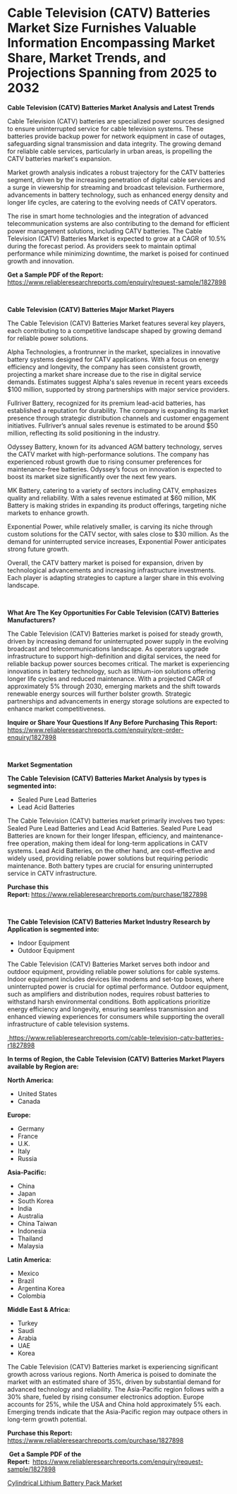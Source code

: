 <p><h1>Cable Television (CATV) Batteries Market Size Furnishes Valuable Information Encompassing Market Share, Market Trends, and Projections Spanning from 2025 to 2032</h1></p><p><strong>Cable Television (CATV) Batteries Market Analysis and Latest Trends</strong></p>
<p><p>Cable Television (CATV) batteries are specialized power sources designed to ensure uninterrupted service for cable television systems. These batteries provide backup power for network equipment in case of outages, safeguarding signal transmission and data integrity. The growing demand for reliable cable services, particularly in urban areas, is propelling the CATV batteries market's expansion.</p><p>Market growth analysis indicates a robust trajectory for the CATV batteries segment, driven by the increasing penetration of digital cable services and a surge in viewership for streaming and broadcast television. Furthermore, advancements in battery technology, such as enhanced energy density and longer life cycles, are catering to the evolving needs of CATV operators. </p><p>The rise in smart home technologies and the integration of advanced telecommunication systems are also contributing to the demand for efficient power management solutions, including CATV batteries. The Cable Television (CATV) Batteries Market is expected to grow at a CAGR of 10.5% during the forecast period. As providers seek to maintain optimal performance while minimizing downtime, the market is poised for continued growth and innovation.</p></p>
<p><strong>Get a Sample PDF of the Report:&nbsp;</strong> <a href="https://www.reliableresearchreports.com/enquiry/request-sample/1827898?utm_campaign=2119&utm_medium=2&utm_source=Github&utm_content=ia&utm_term=14022025&utm_id=cable-television-catv-batteries">https://www.reliableresearchreports.com/enquiry/request-sample/1827898</a></p>
<p>&nbsp;</p>
<p><strong>Cable Television (CATV) Batteries Major Market Players</strong></p>
<p><p>The Cable Television (CATV) Batteries Market features several key players, each contributing to a competitive landscape shaped by growing demand for reliable power solutions. </p><p>Alpha Technologies, a frontrunner in the market, specializes in innovative battery systems designed for CATV applications. With a focus on energy efficiency and longevity, the company has seen consistent growth, projecting a market share increase due to the rise in digital service demands. Estimates suggest Alpha's sales revenue in recent years exceeds $100 million, supported by strong partnerships with major service providers.</p><p>Fullriver Battery, recognized for its premium lead-acid batteries, has established a reputation for durability. The company is expanding its market presence through strategic distribution channels and customer engagement initiatives. Fullriver’s annual sales revenue is estimated to be around $50 million, reflecting its solid positioning in the industry.</p><p>Odyssey Battery, known for its advanced AGM battery technology, serves the CATV market with high-performance solutions. The company has experienced robust growth due to rising consumer preferences for maintenance-free batteries. Odyssey’s focus on innovation is expected to boost its market size significantly over the next few years.</p><p>MK Battery, catering to a variety of sectors including CATV, emphasizes quality and reliability. With a sales revenue estimated at $60 million, MK Battery is making strides in expanding its product offerings, targeting niche markets to enhance growth.</p><p>Exponential Power, while relatively smaller, is carving its niche through custom solutions for the CATV sector, with sales close to $30 million. As the demand for uninterrupted service increases, Exponential Power anticipates strong future growth.</p><p>Overall, the CATV battery market is poised for expansion, driven by technological advancements and increasing infrastructure investments. Each player is adapting strategies to capture a larger share in this evolving landscape.</p></p>
<p>&nbsp;</p>
<p><strong>What Are The Key Opportunities For Cable Television (CATV) Batteries Manufacturers?</strong></p>
<p><p>The Cable Television (CATV) Batteries market is poised for steady growth, driven by increasing demand for uninterrupted power supply in the evolving broadcast and telecommunications landscape. As operators upgrade infrastructure to support high-definition and digital services, the need for reliable backup power sources becomes critical. The market is experiencing innovations in battery technology, such as lithium-ion solutions offering longer life cycles and reduced maintenance. With a projected CAGR of approximately 5% through 2030, emerging markets and the shift towards renewable energy sources will further bolster growth. Strategic partnerships and advancements in energy storage solutions are expected to enhance market competitiveness.</p></p>
<p><strong>Inquire or Share Your Questions If Any Before Purchasing This Report:</strong> <a href="https://www.reliableresearchreports.com/enquiry/pre-order-enquiry/1827898?utm_campaign=2119&utm_medium=2&utm_source=Github&utm_content=ia&utm_term=14022025&utm_id=cable-television-catv-batteries">https://www.reliableresearchreports.com/enquiry/pre-order-enquiry/1827898</a></p>
<p>&nbsp;</p>
<p><strong>Market Segmentation</strong></p>
<p><strong>The Cable Television (CATV) Batteries Market Analysis by types is segmented into:</strong></p>
<p><ul><li>Sealed Pure Lead Batteries</li><li>Lead Acid Batteries</li></ul></p>
<p><p>The Cable Television (CATV) batteries market primarily involves two types: Sealed Pure Lead Batteries and Lead Acid Batteries. Sealed Pure Lead Batteries are known for their longer lifespan, efficiency, and maintenance-free operation, making them ideal for long-term applications in CATV systems. Lead Acid Batteries, on the other hand, are cost-effective and widely used, providing reliable power solutions but requiring periodic maintenance. Both battery types are crucial for ensuring uninterrupted service in CATV infrastructure.</p></p>
<p><strong>Purchase this Report:&nbsp;</strong><a href="https://www.reliableresearchreports.com/purchase/1827898?utm_campaign=2119&utm_medium=2&utm_source=Github&utm_content=ia&utm_term=14022025&utm_id=cable-television-catv-batteries">https://www.reliableresearchreports.com/purchase/1827898</a></p>
<p>&nbsp;</p>
<p><strong>The Cable Television (CATV) Batteries Market Industry Research by Application is segmented into:</strong></p>
<p><ul><li>Indoor Equipment</li><li>Outdoor Equipment</li></ul></p>
<p><p>The Cable Television (CATV) Batteries Market serves both indoor and outdoor equipment, providing reliable power solutions for cable systems. Indoor equipment includes devices like modems and set-top boxes, where uninterrupted power is crucial for optimal performance. Outdoor equipment, such as amplifiers and distribution nodes, requires robust batteries to withstand harsh environmental conditions. Both applications prioritize energy efficiency and longevity, ensuring seamless transmission and enhanced viewing experiences for consumers while supporting the overall infrastructure of cable television systems.</p></p>
<p><a href="https://www.reliableresearchreports.com/cable-television-catv-batteries-r1827898?utm_campaign=2119&utm_medium=2&utm_source=Github&utm_content=ia&utm_term=14022025&utm_id=cable-television-catv-batteries">&nbsp;https://www.reliableresearchreports.com/cable-television-catv-batteries-r1827898</a></p>
<p><strong>In terms of Region, the Cable Television (CATV) Batteries Market Players available by Region are:</strong></p>
<p>
    <p> <strong> North America: </strong>
        <ul>
            <li>United States</li>
            <li>Canada</li>
        </ul>
        </p> 
    <p> <strong> Europe: </strong>
        <ul>
            <li>Germany</li>
            <li>France</li>
            <li>U.K.</li>
            <li>Italy</li>
            <li>Russia</li>
        </ul>
        </p> 
    <p> <strong> Asia-Pacific: </strong>
        <ul>
            <li>China</li>
            <li>Japan</li>
            <li>South Korea</li>
            <li>India</li>
            <li>Australia</li>
            <li>China Taiwan</li>
            <li>Indonesia</li>
            <li>Thailand</li>
            <li>Malaysia</li>
        </ul>
        </p> 
    <p> <strong> Latin America: </strong>
        <ul>
            <li>Mexico</li>
            <li>Brazil</li>
            <li>Argentina Korea</li>
            <li>Colombia</li>
        </ul>
        </p> 
    <p> <strong> Middle East & Africa: </strong>
        <ul>
            <li>Turkey</li>
            <li>Saudi</li>
            <li>Arabia</li>
            <li>UAE</li>
            <li>Korea</li>
        </ul>
    </p>
    </p>
<p><p>The Cable Television (CATV) Batteries market is experiencing significant growth across various regions. North America is poised to dominate the market with an estimated share of 35%, driven by substantial demand for advanced technology and reliability. The Asia-Pacific region follows with a 30% share, fueled by rising consumer electronics adoption. Europe accounts for 25%, while the USA and China hold approximately 5% each. Emerging trends indicate that the Asia-Pacific region may outpace others in long-term growth potential.</p></p>
<p><strong>Purchase this Report: </strong><a href="https://www.reliableresearchreports.com/purchase/1827898?utm_campaign=2119&utm_medium=2&utm_source=Github&utm_content=ia&utm_term=14022025&utm_id=cable-television-catv-batteries">https://www.reliableresearchreports.com/purchase/1827898</a></p>
<p>&nbsp;<strong>Get a Sample PDF of the Report:&nbsp;&nbsp;</strong><a href="https://www.reliableresearchreports.com/enquiry/request-sample/1827898?utm_campaign=2119&utm_medium=2&utm_source=Github&utm_content=ia&utm_term=14022025&utm_id=cable-television-catv-batteries">https://www.reliableresearchreports.com/enquiry/request-sample/1827898</a></p>
<p><strong></strong></p>
<p><p><a href="https://github.com/NarcisoFerry/Market-Research-Report-List-1/blob/main/cylindrical-lithium-battery-pack-market.md?utm_campaign=2119&utm_medium=2&utm_source=Github&utm_content=ia&utm_term=14022025&utm_id=cable-television-catv-batteries">Cylindrical Lithium Battery Pack Market</a></p></p>